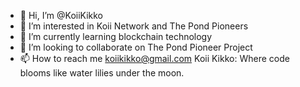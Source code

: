 - 👋 Hi, I’m @KoiiKikko
- 👀 I’m interested in Koii Network and The Pond Pioneers
- 🌱 I’m currently learning blockchain technology
- 💞️ I’m looking to collaborate on The Pond Pioneer Project
- 📫 How to reach me koiikikko@gmail.com
  Koii Kikko: Where code blooms like water lilies under the moon.


<!---
KoiiKikko/KoiiKikko is a ✨ special ✨ repository because its `README.md` (this file) appears on your GitHub profile.
You can click the Preview link to take a look at your changes.
--->
